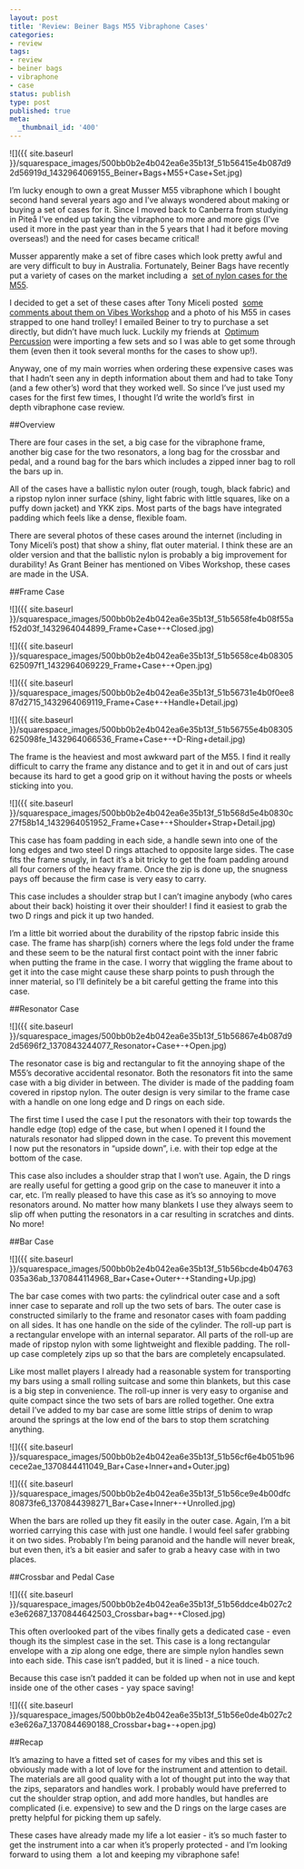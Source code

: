 ```yaml
---
layout: post
title: 'Review: Beiner Bags M55 Vibraphone Cases'
categories:
- review
tags:
- review
- beiner bags
- vibraphone
- case
status: publish
type: post
published: true
meta:
  _thumbnail_id: '400'
---
```


![]({{ site.baseurl }}/squarespace_images/500bb0b2e4b042ea6e35b13f_51b56415e4b087d92d56919d_1432964069155_Beiner+Bags+M55+Case+Set.jpg)
  


I’m lucky enough to own a great Musser M55 vibraphone which I bought second hand several years ago and I’ve always wondered about making or buying a set of cases for it. Since I moved back to Canberra from studying in Piteå I’ve ended up taking the vibraphone to more and more gigs (I’ve used it more in the past year than in the 5 years that I had it before moving overseas!) and the need for cases became critical!

Musser apparently make a set of fibre cases which look pretty awful and are very difficult to buy in Australia. Fortunately, Beiner Bags have recently put a variety of cases on the market including a 
[set of nylon cases for the M55](http://www.beinerbags.com/proddetail.php?prod=M55-1).

I decided to get a set of these cases after Tony Miceli posted 
[some comments about them on Vibes Workshop](http://www.vibesworkshop.com/image/m55-my-road-set/tonymiceli/081312) and a photo of his M55 in cases strapped to one hand trolley! I emailed Beiner to try to purchase a set directly, but didn’t have much luck. Luckily my friends at 
[Optimum Percussion](http://www.optimumpercussion.com.au/) were importing a few sets and so I was able to get some through them (even then it took several months for the cases to show up!).

Anyway, one of my main worries when ordering these expensive cases was that I hadn’t seen any in depth information about them and had to take Tony (and a few other’s) word that they worked well. So since I’ve just used my cases for the first few times, I thought I’d write the world’s first 
in depth vibraphone case review.

##Overview


There are four cases in the set, a big case for the vibraphone frame, another big case for the two resonators, a long bag for the crossbar and pedal, and a round bag for the bars which includes a zipped inner bag to roll the bars up in.

All of the cases have a ballistic nylon outer (rough, tough, black fabric) and a ripstop nylon inner surface (shiny, light fabric with little squares, like on a puffy down jacket) and YKK zips. Most parts of the bags have integrated padding which feels like a dense, flexible foam.

There are several photos of these cases around the internet (including in Tony Miceli’s post) that show a shiny, flat outer material. I think these are an older version and that the ballistic nylon is probably a big improvement for durability! As Grant Beiner has mentioned on Vibes Workshop, these cases are made in the USA.

##Frame Case


![]({{ site.baseurl }}/squarespace_images/500bb0b2e4b042ea6e35b13f_51b5658fe4b08f55af52d03f_1432964044899_Frame+Case+-+Closed.jpg)
  

  
   
![]({{ site.baseurl }}/squarespace_images/500bb0b2e4b042ea6e35b13f_51b5658ce4b08305625097f1_1432964069229_Frame+Case+-+Open.jpg)
  

  
   
![]({{ site.baseurl }}/squarespace_images/500bb0b2e4b042ea6e35b13f_51b56731e4b0f0ee887d2715_1432964069119_Frame+Case+-+Handle+Detail.jpg)
  

  
   
![]({{ site.baseurl }}/squarespace_images/500bb0b2e4b042ea6e35b13f_51b56755e4b08305625098fe_1432964066536_Frame+Case+-+D-Ring+detail.jpg)

The frame is the heaviest and most awkward part of the M55. I find it really difficult to carry the frame any distance and to get it in and out of cars just because its hard to get a good grip on it without having the posts or wheels sticking into you.
  
      
![]({{ site.baseurl }}/squarespace_images/500bb0b2e4b042ea6e35b13f_51b568d5e4b0830c27f58b14_1432964051952_Frame+Case+-+Shoulder+Strap+Detail.jpg)
  


This case has foam padding in each side, a handle sewn into one of the long edges and two steel D rings attached to opposite large sides. The case fits the frame snugly, in fact it’s a bit tricky to get the foam padding around all four corners of the heavy frame. Once the zip is done up, the snugness pays off because the firm case is very easy to carry.

This case includes a shoulder strap but I can’t imagine anybody (who cares about their back) hoisting it over their shoulder! I find it easiest to grab the two D rings and pick it up two handed.

I’m a little bit worried about the durability of the ripstop fabric inside this case. The frame has sharp(ish) corners where the legs fold under the frame and these seem to be the natural first contact point with the inner fabric when putting the frame in the case. I worry that wiggling the frame about to get it into the case might cause these sharp points to push through the inner material, so I’ll definitely be a bit careful getting the frame into this case.

##Resonator Case

  
      
![]({{ site.baseurl }}/squarespace_images/500bb0b2e4b042ea6e35b13f_51b56867e4b087d92d5696f2_1370843244077_Resonator+Case+-+Open.jpg)
  


The resonator case is big and rectangular to fit the annoying shape of the M55’s decorative accidental resonator. Both the resonators fit into the same case with a big divider in between. The divider is made of the padding foam covered in ripstop nylon. The outer design is very similar to the frame case with a handle on one long edge and D rings on each side.

The first time I used the case I put the resonators with their top towards the handle edge (top) edge of the case, but when I opened it I found the naturals resonator had slipped down in the case. To prevent this movement I now put the resonators in “upside down”, i.e. with their top edge at the bottom of the case.

This case also includes a shoulder strap that I won’t use. Again, the D rings are really useful for getting a good grip on the case to maneuver it into a car, etc. I’m really pleased to have this case as it’s so annoying to move resonators around. No matter how many blankets I use they always seem to slip off when putting the resonators in a car resulting in scratches and dints. No more!

##Bar Case

  
      
![]({{ site.baseurl }}/squarespace_images/500bb0b2e4b042ea6e35b13f_51b56bcde4b04763035a36ab_1370844114968_Bar+Case+Outer+-+Standing+Up.jpg)
  


The bar case comes with two parts: the cylindrical outer case and a soft inner case to separate and roll up the two sets of bars. The outer case is constructed similarly to the frame and resonator cases with foam padding on all sides. It has one handle on the side of the cylinder. The roll-up part is a rectangular envelope with an internal separator. All parts of the roll-up are made of ripstop nylon with some lightweight and flexible padding. The roll-up case completely zips up so that the bars are completely encapsulated.

Like most mallet players I already had a reasonable system for transporting my bars using a small rolling suitcase and some thin blankets, but this case is a big step in convenience. The roll-up inner is very easy to organise and quite compact since the two sets of bars are rolled together. One extra detail I’ve added to my bar case are some little strips of denim to wrap around the springs at the low end of the bars to stop them scratching anything.

![]({{ site.baseurl }}/squarespace_images/500bb0b2e4b042ea6e35b13f_51b56cf6e4b051b96cece2ae_1370844411049_Bar+Case+Inner+and+Outer.jpg)
  

  
   
![]({{ site.baseurl }}/squarespace_images/500bb0b2e4b042ea6e35b13f_51b56ce9e4b00dfc80873fe6_1370844398271_Bar+Case+Inner+-+Unrolled.jpg)

When the bars are rolled up they fit easily in the outer case. Again, I’m a bit worried carrying this case with just one handle. I would feel safer grabbing it on two sides. Probably I’m being paranoid and the handle will never break, but even then, it’s a bit easier and safer to grab a heavy case with in two places.

##Crossbar and Pedal Case

  
      
![]({{ site.baseurl }}/squarespace_images/500bb0b2e4b042ea6e35b13f_51b56ddce4b027c2e3e62687_1370844642503_Crossbar+bag+-+Closed.jpg)
  


This often overlooked part of the vibes finally gets a dedicated case - even though its the simplest case in the set. This case is a long rectangular envelope with a zip along one edge, there are simple nylon handles sewn into each side. This case isn’t padded, but it is lined - a nice touch.

Because this case isn’t padded it can be folded up when not in use and kept inside one of the other cases - yay space saving!
  
      
![]({{ site.baseurl }}/squarespace_images/500bb0b2e4b042ea6e35b13f_51b56e0de4b027c2e3e626a7_1370844690188_Crossbar+bag+-+open.jpg)
  


##Recap


It’s amazing to have a fitted set of cases for my vibes and this set is obviously made with a lot of love for the instrument and attention to detail. The materials are all good quality with a lot of thought put into the way that the zips, separators and handles work. I probably would have preferred to cut the shoulder strap option, and add more handles, but handles are complicated (i.e. expensive) to sew and the D rings on the large cases are pretty helpful for picking them up safely.

These cases have already made my life a lot easier - it’s so much faster to get the instrument into a car when it’s properly protected - and I’m looking forward to using them 
a lot and keeping my vibraphone safe!

 
